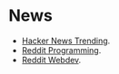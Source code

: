 # News

- [Hacker News Trending](https://hntrending.com/top/month/index.html).
- [Reddit Programming](https://www.reddit.com/r/programming/top/?t=month).
- [Reddit Webdev](https://www.reddit.com/r/webdev/top/?t=month).
